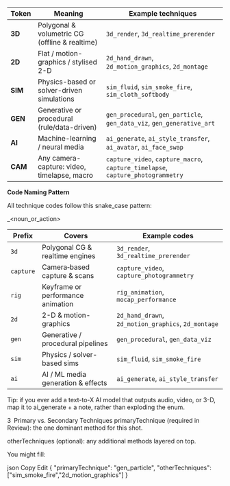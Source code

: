 | Token   | Meaning                                        | Example techniques                                                              |
| ------- | ---------------------------------------------- | ------------------------------------------------------------------------------- |
| **3D**  | Polygonal & volumetric CG (offline & realtime) | `3d_render`, `3d_realtime_prerender`                                            |
| **2D**  | Flat / motion-graphics / stylised 2-D          | `2d_hand_drawn`, `2d_motion_graphics`, `2d_montage`                             |
| **SIM** | Physics-based or solver-driven simulations     | `sim_fluid`, `sim_smoke_fire`, `sim_cloth_softbody`                             |
| **GEN** | Generative or procedural (rule/data-driven)    | `gen_procedural`, `gen_particle`, `gen_data_viz`, `gen_generative_art`          |
| **AI**  | Machine-learning / neural media                | `ai_generate`, `ai_style_transfer`, `ai_avatar`, `ai_face_swap`                 |
| **CAM** | Any camera-capture: video, timelapse, macro    | `capture_video`, `capture_macro`, `capture_timelapse`, `capture_photogrammetry` |


**Code Naming Pattern**


All technique codes follow this snake_case pattern:

<prefix>_<noun_or_action>



| Prefix    | Covers                             | Example codes                                       |
| --------- | ---------------------------------- | --------------------------------------------------- |
| `3d`      | Polygonal CG & realtime engines    | `3d_render`, `3d_realtime_prerender`                |
| `capture` | Camera‐based capture & scans       | `capture_video`, `capture_photogrammetry`           |
| `rig`     | Keyframe or performance animation  | `rig_animation`, `mocap_performance`                |
| `2d`      | 2-D & motion-graphics              | `2d_hand_drawn`, `2d_motion_graphics`, `2d_montage` |
| `gen`     | Generative / procedural pipelines  | `gen_procedural`, `gen_data_viz`                    |
| `sim`     | Physics / solver-based sims        | `sim_fluid`, `sim_smoke_fire`                       |
| `ai`      | AI / ML media generation & effects | `ai_generate`, `ai_style_transfer`                  |


Tip: if you ever add a text-to-X AI model that outputs audio, video, or 3-D, map it to ai_generate + a note, rather than exploding the enum.


3 Primary vs. Secondary Techniques
primaryTechnique (required in Review): the one dominant method for this shot.

otherTechniques (optional): any additional methods layered on top.

You might fill:

json
Copy
Edit
{
  "primaryTechnique": "gen_particle",
  "otherTechniques": ["sim_smoke_fire","2d_motion_graphics"]
}